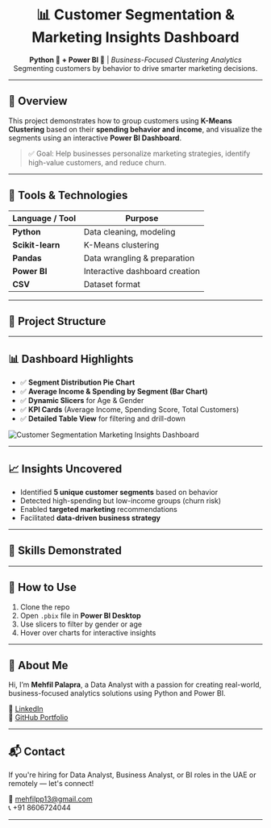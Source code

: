 <h1 align="center">📊 Customer Segmentation & Marketing Insights Dashboard</h1>

<p align="center">
  <b>Python 🐍 + Power BI 💼</b> | <i>Business-Focused Clustering Analytics</i><br>
  Segmenting customers by behavior to drive smarter marketing decisions.
</p>

---

## 📌 Overview

This project demonstrates how to group customers using **K-Means Clustering** based on their **spending behavior and income**, and visualize the segments using an interactive **Power BI Dashboard**.

> ✅ Goal: Help businesses personalize marketing strategies, identify high-value customers, and reduce churn.

---

## 🚀 Tools & Technologies

| Language / Tool | Purpose                        |
|-----------------|--------------------------------|
| **Python**      | Data cleaning, modeling        |
| **Scikit-learn**| K-Means clustering             |
| **Pandas**      | Data wrangling & preparation   |
| **Power BI**    | Interactive dashboard creation |
| **CSV**         | Dataset format                 |

---

## 📁 Project Structure



---

## 📊 Dashboard Highlights

- ✅ **Segment Distribution Pie Chart**
- ✅ **Average Income & Spending by Segment (Bar Chart)**
- ✅ **Dynamic Slicers** for Age & Gender
- ✅ **KPI Cards** (Average Income, Spending Score, Total Customers)
- ✅ **Detailed Table View** for filtering and drill-down

  
![Customer Segmentation   Marketing Insights Dashboard](https://github.com/user-attachments/assets/4e13ed0d-f978-4a6a-8dbd-c1b04dfb8bd0)

---

## 📈 Insights Uncovered

- Identified **5 unique customer segments** based on behavior
- Detected high-spending but low-income groups (churn risk)
- Enabled **targeted marketing** recommendations
- Facilitated **data-driven business strategy**

---

## 🧠 Skills Demonstrated



---

## 📄 How to Use

1. Clone the repo
2. Open `.pbix` file in **Power BI Desktop**
3. Use slicers to filter by gender or age
4. Hover over charts for interactive insights

---

## 💼 About Me

Hi, I’m **Mehfil Palapra**, a Data Analyst with a passion for creating real-world, business-focused analytics solutions using Python and Power BI.

🔗 [LinkedIn](https://www.linkedin.com/in/mehfil-palapra)  
🔗 [GitHub Portfolio](https://github.com/mehfilpalapra)

---

## 📬 Contact

If you're hiring for Data Analyst, Business Analyst, or BI roles in the UAE or remotely — let's connect!

📧 mehfilpp13@gmail.com  
📞 +91 8606724044

---

